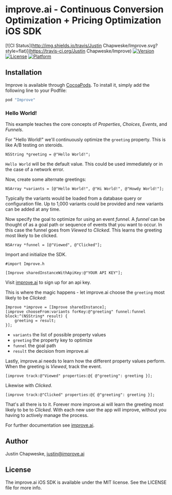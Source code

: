 # improve.ai - Continuous Conversion Optimization + Pricing Optimization iOS SDK
 
[![CI Status](http://img.shields.io/travis/Justin Chapweske/Improve.svg?style=flat)](https://travis-ci.org/Justin Chapweske/Improve)
[![Version](https://img.shields.io/cocoapods/v/Improve.svg?style=flat)](http://cocoapods.org/pods/Improve)
[![License](https://img.shields.io/cocoapods/l/Improve.svg?style=flat)](http://cocoapods.org/pods/Improve)
[![Platform](https://img.shields.io/cocoapods/p/Improve.svg?style=flat)](http://cocoapods.org/pods/Improve)


## Installation

Improve is available through [CocoaPods](http://cocoapods.org). To install
it, simply add the following line to your Podfile:

```ruby
pod "Improve"
```
### Hello World!

This example teaches the core concepts of *Properties*, *Choices*, *Events*, and *Funnels*.  

For "Hello World!" we'll continuously optimize the ```greeting``` property.  This is like A/B testing on steroids.

```objc
NSString *greeting = @"Hello World!";
```

```Hello World``` will be the default value.  This could be used immediately or in the case of a network error.

Now, create some alternate greetings:

```objc
NSArray *variants = [@"Hello World!", @"Hi World!", @"Howdy World!"];
```

Typically the variants would be loaded from a database query or configuration file.  Up to 1,000 variants could be provided and new variants can be added at any time.  

Now specify the goal to optimize for using an event *funnel*.  A *funnel* can be thought of as a goal path or sequence of events that you want to occur.  In this case the funnel goes from *Viewed* to *Clicked*.  This learns the greeting most likely to be clicked.

```objc
NSArray *funnel = [@"Viewed", @"Clicked"];
```

Import and initialize the SDK.

```objc
#import Improve.h

[Improve sharedInstanceWithApiKey:@"YOUR API KEY"];

```

Visit [improve.ai](http://improve.ai) to sign up for an api key.

This is where the magic happens - let improve.ai choose the `greeting` most likely to be *Clicked*:

```objc
Improve *improve = [Improve sharedInstance];
[improve chooseFrom:variants forKey:@"greeting" funnel:funnel block:^(NSString* result) {
    greeting = result;
}];

```

 - ```variants``` the list of possible property values
 - ```greeting``` the property key to optimize
 - ```funnel``` the goal path
 - ```result``` the decision from improve.ai

Lastly, improve.ai needs to learn how the different property values perform.  When the greeting is *Viewed*, track the event.

```objc
[improve track:@"Viewed" properties:@{ @"greeting": greeting }];

```

Likewise with *Clicked*.

```objc
[improve track:@"Clicked" properties:@{ @"greeting": greeting }];

```

That's all there is to it.  Forever more improve.ai will learn the greeting most likely to be to *Clicked*.  With each new user the app will improve, without you having to actively manage the process.

For further documentation see [improve.ai](https://www.improve.ai).

## Author

Justin Chapweske, justin@improve.ai

## License

The improve.ai iOS SDK is available under the MIT license. See the LICENSE file for more info.
